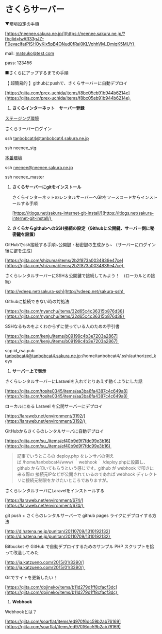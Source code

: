 # さくらサーバー

▼環境設定の手順

[https://neenee.sakura.ne.jp/](https://neenee.sakura.ne.jp/?fbclid=IwAR33gJZ-F0evaclfatPISHOyKix5pB4ONud0fRaI0KLVqhhVM_DmiqK5MUY) 

mail: matsuko@test.com

pass: 123456

■さくらにアップするまでの手順

【 超簡易的 】githubにpushで、さくらサーバーに自動デプロイ

[https://qiita.com/prex-uchida/items/f8bc05eb91b944b6214e](https://qiita.com/prex-uchida/items/f8bc05eb91b944b6214e) 

1. **さくらインターネット　サーバー登録** 

[ステージング環境](https://www.notion.so/a1d19833a4cd42c0aabafcf363fbda18)

さくらサーバーログイン

ssh tanbobcat4@tanbobcat4.sakura.ne.jp

ssh neenee_stg

[本番環境](https://www.notion.so/23a184ebd16b4f0db977e0867e47936d)

ssh neenee@neenee.sakura.ne.jp

ssh neenee_master

1. **さくらサーバーにgitをインストール** 

    さくらインターネットのレンタルサーバーへGitをソースコードからインストールする手順

    [https://itlogs.net/sakura-internet-git-install/](https://itlogs.net/sakura-internet-git-install/) 

1. **さくらからgithubへのSSH接続の設定（Githubに公開鍵、サーバー側に秘密鍵を設置）** 

GitHubでssh接続する手順~公開鍵・秘密鍵の生成から~ （サーバーにログイン後に鍵を生成）

[https://qiita.com/shizuma/items/2b2f873a0034839e47ce](https://qiita.com/shizuma/items/2b2f873a0034839e47ce) 

さくらレンタルサーバーにSSH＆公開鍵で接続してみよう！　(ローカルとの接続)

[http://vdeep.net/sakura-ssh](http://vdeep.net/sakura-ssh) 

Githubに接続できない時の対処法

[https://qiita.com/nyanchu/items/32d65c4c36315b876d38](https://qiita.com/nyanchu/items/32d65c4c36315b876d38) 

SSHなるものをよくわからずに使っている人のための手引書

[https://qiita.com/kenju/items/b09199c4b3e7203a2867](https://qiita.com/kenju/items/b09199c4b3e7203a2867) 

scp id_rsa.pub tanbobcat4@tanbobcat4.sakura.ne.jp:/home/tanbobcat4/.ssh/authorized_keys

1. **サーバー上で表示** 

さくらレンタルサーバーにLaravelを入れてとりあえず動くようにした話

[https://qiita.com/tosite0345/items/aa3ba6fa4387c4c649a8](https://qiita.com/tosite0345/items/aa3ba6fa4387c4c649a8) 

ローカルにある Laravel を公開サーバーにデプロイ

[https://laraweb.net/environment/3192/](https://laraweb.net/environment/3192/) 

GitHubからさくらのレンタルサーバに自動デプロイ

[https://qiita.com/su_/items/ef40b9d9f7fdc99e3b16](https://qiita.com/su_/items/ef40b9d9f7fdc99e3b16) 

> 記事でいうところの deploy.php をレンサバの例えば /home/tanbobcat4/www/ ｀webhook｀ /deploy.phpに設置し、github から叩いてもらうという感じです。github が webhook で叩きに来る際の 接続元IPなどが公開されているのであれば webhook ディレクトリに接続元制限をかけたいところでありますが。

さくらレンタルサーバにLaravelをインストールする

[https://laraweb.net/environment/674/](https://laraweb.net/environment/674/) 

git push + さくらのレンタルサーバーで github pages ライクにデプロイする方法

[http://d.hatena.ne.jp/punitan/20110709/1310192132](http://d.hatena.ne.jp/punitan/20110709/1310192132) 

Bitbucket や GitHub で自動デプロイするためのサンプル PHP スクリプトを拾って改造してみた

[http://ja.katzueno.com/2015/01/3390/](http://ja.katzueno.com/2015/01/3390/) 

Gitでサイトを更新したい！

[https://qiita.com/dojineko/items/b11d279d1ff8cfacf3dc](https://qiita.com/dojineko/items/b11d279d1ff8cfacf3dc) 

1. **Webhook** 

Webhookとは？

[https://qiita.com/soarflat/items/ed970f6dc59b2ab76169](https://qiita.com/soarflat/items/ed970f6dc59b2ab76169)
